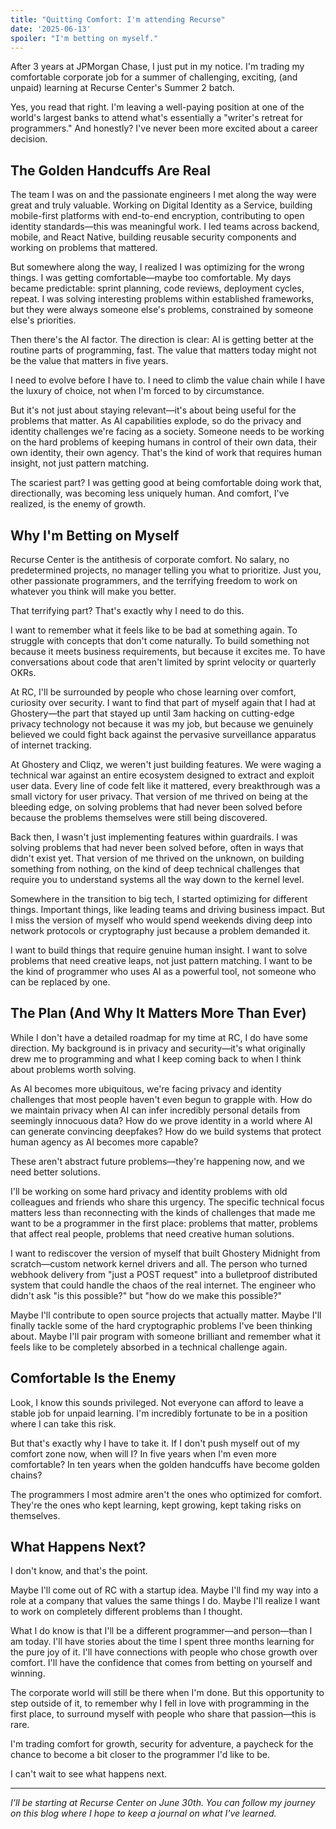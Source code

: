 ```yaml
---
title: "Quitting Comfort: I'm attending Recurse"
date: '2025-06-13'
spoiler: "I'm betting on myself."
---
```


After 3 years at JPMorgan Chase, I just put in my notice. I'm trading my comfortable corporate job for a summer of challenging, exciting, (and unpaid) learning at Recurse Center's Summer 2 batch.

Yes, you read that right. I'm leaving a well-paying position at one of the world's largest banks to attend what's essentially a "writer's retreat for programmers." And honestly? I've never been more excited about a career decision.

## The Golden Handcuffs Are Real

The team I was on and the passionate engineers I met along the way were great and truly valuable. Working on Digital Identity as a Service, building mobile-first platforms with end-to-end encryption, contributing to open identity standards—this was meaningful work. I led teams across backend, mobile, and React Native, building reusable security components and working on problems that mattered.

But somewhere along the way, I realized I was optimizing for the wrong things. I was getting comfortable—maybe too comfortable. My days became predictable: sprint planning, code reviews, deployment cycles, repeat. I was solving interesting problems within established frameworks, but they were always someone else's problems, constrained by someone else's priorities.

Then there's the AI factor. The direction is clear: AI is getting better at the routine parts of programming, fast. The value that matters today might not be the value that matters in five years.

I need to evolve before I have to. I need to climb the value chain while I have the luxury of choice, not when I'm forced to by circumstance.

But it's not just about staying relevant—it's about being useful for the problems that matter. As AI capabilities explode, so do the privacy and identity challenges we're facing as a society. Someone needs to be working on the hard problems of keeping humans in control of their own data, their own identity, their own agency. That's the kind of work that requires human insight, not just pattern matching.

The scariest part? I was getting good at being comfortable doing work that, directionally, was becoming less uniquely human. And comfort, I've realized, is the enemy of growth.

## Why I'm Betting on Myself

Recurse Center is the antithesis of corporate comfort. No salary, no predetermined projects, no manager telling you what to prioritize. Just you, other passionate programmers, and the terrifying freedom to work on whatever you think will make you better.

That terrifying part? That's exactly why I need to do this.

I want to remember what it feels like to be bad at something again. To struggle with concepts that don't come naturally. To build something not because it meets business requirements, but because it excites me. To have conversations about code that aren't limited by sprint velocity or quarterly OKRs.

At RC, I'll be surrounded by people who chose learning over comfort, curiosity over security. I want to find that part of myself again that I had at Ghostery—the part that stayed up until 3am hacking on cutting-edge privacy technology not because it was my job, but because we genuinely believed we could fight back against the pervasive surveillance apparatus of internet tracking.

At Ghostery and Cliqz, we weren't just building features. We were waging a technical war against an entire ecosystem designed to extract and exploit user data. Every line of code felt like it mattered, every breakthrough was a small victory for user privacy. That version of me thrived on being at the bleeding edge, on solving problems that had never been solved before because the problems themselves were still being discovered.

Back then, I wasn't just implementing features within guardrails. I was solving problems that had never been solved before, often in ways that didn't exist yet. That version of me thrived on the unknown, on building something from nothing, on the kind of deep technical challenges that require you to understand systems all the way down to the kernel level.

Somewhere in the transition to big tech, I started optimizing for different things. Important things, like leading teams and driving business impact. But I miss the version of myself who would spend weekends diving deep into network protocols or cryptography just because a problem demanded it.

I want to build things that require genuine human insight. I want to solve problems that need creative leaps, not just pattern matching. I want to be the kind of programmer who uses AI as a powerful tool, not someone who can be replaced by one.

## The Plan (And Why It Matters More Than Ever)

While I don't have a detailed roadmap for my time at RC, I do have some direction. My background is in privacy and security—it's what originally drew me to programming and what I keep coming back to when I think about problems worth solving.

As AI becomes more ubiquitous, we're facing privacy and identity challenges that most people haven't even begun to grapple with. How do we maintain privacy when AI can infer incredibly personal details from seemingly innocuous data? How do we prove identity in a world where AI can generate convincing deepfakes? How do we build systems that protect human agency as AI becomes more capable?

These aren't abstract future problems—they're happening now, and we need better solutions.

I'll be working on some hard privacy and identity problems with old colleagues and friends who share this urgency. The specific technical focus matters less than reconnecting with the kinds of challenges that made me want to be a programmer in the first place: problems that matter, problems that affect real people, problems that need creative human solutions.

I want to rediscover the version of myself that built Ghostery Midnight from scratch—custom network kernel drivers and all. The person who turned webhook delivery from "just a POST request" into a bulletproof distributed system that could handle the chaos of the real internet. The engineer who didn't ask "is this possible?" but "how do we make this possible?"

Maybe I'll contribute to open source projects that actually matter. Maybe I'll finally tackle some of the hard cryptographic problems I've been thinking about. Maybe I'll pair program with someone brilliant and remember what it feels like to be completely absorbed in a technical challenge again.

## Comfortable Is the Enemy

Look, I know this sounds privileged. Not everyone can afford to leave a stable job for unpaid learning. I'm incredibly fortunate to be in a position where I can take this risk.

But that's exactly why I have to take it. If I don't push myself out of my comfort zone now, when will I? In five years when I'm even more comfortable? In ten years when the golden handcuffs have become golden chains?

The programmers I most admire aren't the ones who optimized for comfort. They're the ones who kept learning, kept growing, kept taking risks on themselves.

## What Happens Next?

I don't know, and that's the point.

Maybe I'll come out of RC with a startup idea. Maybe I'll find my way into a role at a company that values the same things I do. Maybe I'll realize I want to work on completely different problems than I thought.

What I do know is that I'll be a different programmer—and person—than I am today. I'll have stories about the time I spent three months learning for the pure joy of it. I'll have connections with people who chose growth over comfort. I'll have the confidence that comes from betting on yourself and winning.

The corporate world will still be there when I'm done. But this opportunity to step outside of it, to remember why I fell in love with programming in the first place, to surround myself with people who share that passion—this is rare.

I'm trading comfort for growth, security for adventure, a paycheck for the chance to become a bit closer to the programmer I'd like to be.

I can't wait to see what happens next.

---

*I'll be starting at Recurse Center on June 30th. You can follow my journey on this blog where I hope to keep a journal on what I've learned.*
